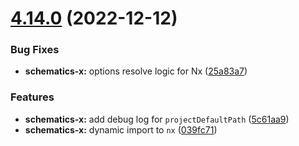 # [4.14.0](https://github.com/nontangent/ng-atomic/compare/v4.13.0...v4.14.0) (2022-12-12)


### Bug Fixes

* **schematics-x:** options resolve logic for Nx ([25a83a7](https://github.com/nontangent/ng-atomic/commit/25a83a74b3903bd4e670219a70b6d301733ef60d))


### Features

* **schematics-x:** add debug log for `projectDefaultPath` ([5c61aa9](https://github.com/nontangent/ng-atomic/commit/5c61aa92ecf25884c1c46dce57054c374cce057d))
* **schematics-x:** dynamic import to `nx` ([039fc71](https://github.com/nontangent/ng-atomic/commit/039fc71f3149ee8808a5827582ec3f27afa29f1a))
